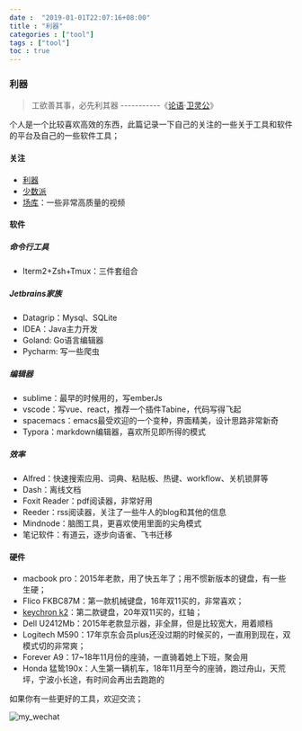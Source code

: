 ```yaml
---
date :  "2019-01-01T22:07:16+08:00" 
title : "利器" 
categories : ["tool"] 
tags : ["tool"] 
toc : true
---
```


### 利器

> 工欲善其事，必先利其器    -----------《[论语](https://baike.baidu.com/item/论语/372830)·[卫灵公](https://baike.baidu.com/item/卫灵公/7604791)》

个人是一个比较喜欢高效的东西，此篇记录一下自己的关注的一些关于工具和软件的平台及自己的一些软件工具；

#### 关注
- [利器](http://liqi.io)
- [少数派](https://sspai.com/)
- [场库](https://www.vmovier.com/)：一些非常高质量的视频

#### 软件

##### 命令行工具

- Iterm2+Zsh+Tmux：三件套组合

##### Jetbrains家族

- Datagrip：Mysql、SQLite
- IDEA：Java主力开发
- Goland: Go语言编辑器
- Pycharm: 写一些爬虫

##### 编辑器

- sublime：最早的时候用的，写emberJs
- vscode：写vue、react，推荐一个插件Tabine，代码写得飞起
- spacemacs：emacs最受欢迎的一个变种，界面精美，设计思路非常新奇
- Typora：markdown编辑器，喜欢所见即所得的模式

##### 效率

- Alfred：快速搜索应用、词典、粘贴板、热键、workflow、关机锁屏等
- Dash：离线文档
- Foxit Reader：pdf阅读器，非常好用
- Reeder：rss阅读器，关注了一些牛人的blog和其他的信息
- Mindnode：脑图工具，更喜欢使用里面的尖角模式
- 笔记软件：有道云，逐步向语雀、飞书迁移

#### 硬件

- macbook pro：2015年老款，用了快五年了；用不惯新版本的键盘，有一些生硬；
- Flico FKBC87M：第一款机械键盘，16年双11买的，非常喜欢；
- [keychron k2](https://www.keychron.com/products/keychron-k2-wireless-mechanical-keyboard)：第二款键盘，20年双11买的，红轴；
- Dell U2412Mb：2015年老款显示器，非全屏，但是比较宽大，用着顺档
- Logitech M590：17年京东会员plus还没过期的时候买的，一直用到现在，双模式切的非常爽；
- Forever A9：17~18年11月份的座骑，一直骑着她上下班，聚会用
- Honda 猛鸷190x：人生第一辆机车，18年11月至今的座骑，跑过舟山，天荒坪，宁波小长途，有时间会再出去跑跑的



如果你有一些更好的工具，欢迎交流；

![my_wechat](/img/my_wechat.jpg)






